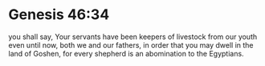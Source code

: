 # Genesis 46:34

you shall say, Your servants have been keepers of livestock from our youth even until now, both we and our fathers, in order that you may dwell in the land of Goshen, for every shepherd is an abomination to the Egyptians.

